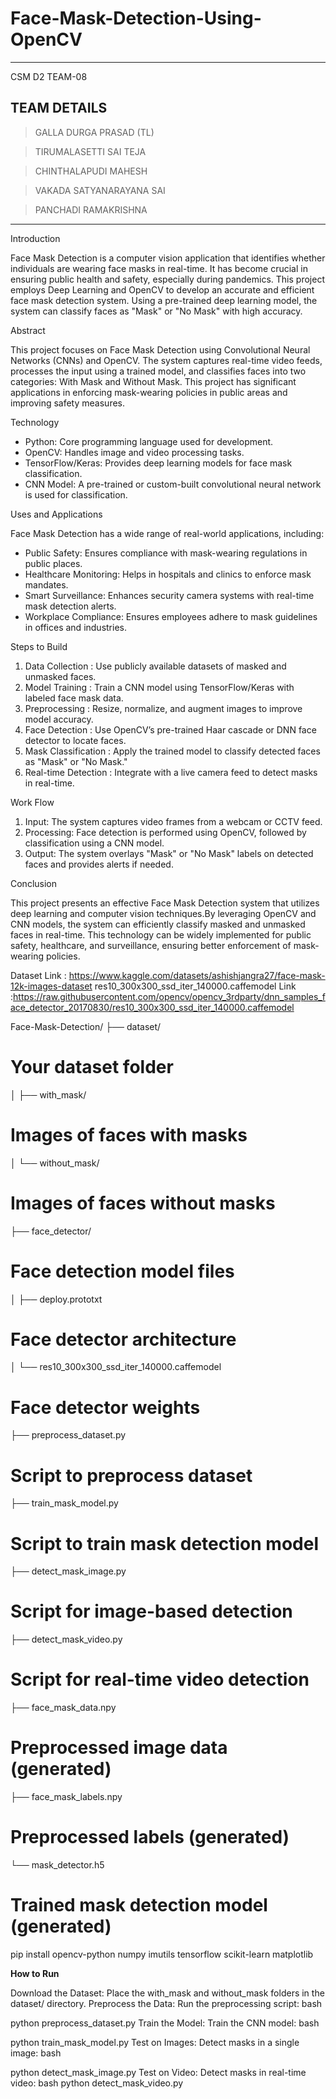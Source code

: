 # Face-Mask-Detection-Using-OpenCV
---------------------------------------------------------------------
CSM D2 TEAM-08

**TEAM DETAILS**
--------------------------------------------------------------------
> GALLA DURGA PRASAD (TL)

> TIRUMALASETTI SAI TEJA

> CHINTHALAPUDI MAHESH

> VAKADA SATYANARAYANA SAI

> PANCHADI RAMAKRISHNA

-------------------------------------------------------------------
Introduction

Face Mask Detection is a computer vision application that identifies whether individuals are wearing face masks in real-time. 
It has become crucial in ensuring public health and safety, especially during pandemics. 
This project employs  Deep Learning and OpenCV to develop an accurate and efficient face mask detection system.
Using a pre-trained deep learning model, the system can classify faces as "Mask" or "No Mask" with high accuracy.


Abstract

This project focuses on Face Mask Detection using Convolutional Neural Networks (CNNs) and OpenCV. 
The system captures real-time video feeds, processes the input using a trained model, and classifies faces into two categories: 
With Mask and Without Mask. 
This project has significant applications in enforcing mask-wearing policies in public areas and improving safety measures.


Technology

- Python: Core programming language used for development.
- OpenCV: Handles image and video processing tasks.
- TensorFlow/Keras: Provides deep learning models for face mask classification.
- CNN Model: A pre-trained or custom-built convolutional neural network is used for classification.


Uses and Applications

Face Mask Detection has a wide range of real-world applications, including:
- Public Safety: Ensures compliance with mask-wearing regulations in public places.
- Healthcare Monitoring: Helps in hospitals and clinics to enforce mask mandates.
- Smart Surveillance: Enhances security camera systems with real-time mask detection alerts.
- Workplace Compliance: Ensures employees adhere to mask guidelines in offices and industries.


Steps to Build

1. Data Collection : Use publicly available datasets of masked and unmasked faces.
2. Model Training : Train a CNN model using TensorFlow/Keras with labeled face mask data.
3. Preprocessing : Resize, normalize, and augment images to improve model accuracy.
4. Face Detection : Use OpenCV’s pre-trained Haar cascade or DNN face detector to locate faces.
5. Mask Classification : Apply the trained model to classify detected faces as "Mask" or "No Mask."
6. Real-time Detection : Integrate with a live camera feed to detect masks in real-time.


Work Flow

1. Input: The system captures video frames from a webcam or CCTV feed.
2. Processing: Face detection is performed using OpenCV, followed by classification using a CNN model.
3. Output: The system overlays "Mask" or "No Mask" labels on detected faces and provides alerts if needed.


Conclusion

This project presents an effective Face Mask Detection system that utilizes deep learning and computer vision techniques.By leveraging OpenCV and CNN models, the system can efficiently classify masked and unmasked faces in real-time. 
This technology can be widely implemented for public safety, healthcare, and surveillance, ensuring better enforcement of mask-wearing policies.



Dataset Link : https://www.kaggle.com/datasets/ashishjangra27/face-mask-12k-images-dataset
 res10_300x300_ssd_iter_140000.caffemodel Link :https://raw.githubusercontent.com/opencv/opencv_3rdparty/dnn_samples_face_detector_20170830/res10_300x300_ssd_iter_140000.caffemodel

Face-Mask-Detection/
├── dataset/  
# Your dataset folder
│   ├── with_mask/   
# Images of faces with masks
│   └── without_mask/  
# Images of faces without masks
├── face_detector/      
# Face detection model files
│   ├── deploy.prototxt      
# Face detector architecture
│   └── res10_300x300_ssd_iter_140000.caffemodel
# Face detector weights
├── preprocess_dataset.py    
# Script to preprocess dataset
├── train_mask_model.py         
# Script to train mask detection model
├── detect_mask_image.py        
# Script for image-based detection
├── detect_mask_video.py   
# Script for real-time video detection
├── face_mask_data.npy          
# Preprocessed image data (generated)
├── face_mask_labels.npy       
# Preprocessed labels (generated)
└── mask_detector.h5             
# Trained mask detection model (generated)



pip install opencv-python numpy imutils tensorflow scikit-learn matplotlib

**How to Run**

Download the Dataset: Place the with_mask and without_mask folders in the dataset/ directory.
Preprocess the Data: Run the preprocessing script:
bash

python preprocess_dataset.py
Train the Model: Train the CNN model:
bash

python train_mask_model.py
Test on Images: Detect masks in a single image:
bash

python detect_mask_image.py
Test on Video: Detect masks in real-time video:
bash
python detect_mask_video.py
